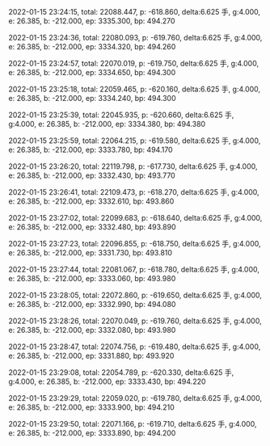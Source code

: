 2022-01-15 23:24:15, total: 22088.447, p: -618.860, delta:6.625 手, g:4.000, e: 26.385, b: -212.000, ep: 3335.300, bp: 494.270

2022-01-15 23:24:36, total: 22080.093, p: -619.760, delta:6.625 手, g:4.000, e: 26.385, b: -212.000, ep: 3334.320, bp: 494.260

2022-01-15 23:24:57, total: 22070.019, p: -619.750, delta:6.625 手, g:4.000, e: 26.385, b: -212.000, ep: 3334.650, bp: 494.300

2022-01-15 23:25:18, total: 22059.465, p: -620.160, delta:6.625 手, g:4.000, e: 26.385, b: -212.000, ep: 3334.240, bp: 494.300

2022-01-15 23:25:39, total: 22045.935, p: -620.660, delta:6.625 手, g:4.000, e: 26.385, b: -212.000, ep: 3334.380, bp: 494.380

2022-01-15 23:25:59, total: 22064.215, p: -619.580, delta:6.625 手, g:4.000, e: 26.385, b: -212.000, ep: 3333.780, bp: 494.170

2022-01-15 23:26:20, total: 22119.798, p: -617.730, delta:6.625 手, g:4.000, e: 26.385, b: -212.000, ep: 3332.430, bp: 493.770

2022-01-15 23:26:41, total: 22109.473, p: -618.270, delta:6.625 手, g:4.000, e: 26.385, b: -212.000, ep: 3332.610, bp: 493.860

2022-01-15 23:27:02, total: 22099.683, p: -618.640, delta:6.625 手, g:4.000, e: 26.385, b: -212.000, ep: 3332.480, bp: 493.890

2022-01-15 23:27:23, total: 22096.855, p: -618.750, delta:6.625 手, g:4.000, e: 26.385, b: -212.000, ep: 3331.730, bp: 493.810

2022-01-15 23:27:44, total: 22081.067, p: -618.780, delta:6.625 手, g:4.000, e: 26.385, b: -212.000, ep: 3333.060, bp: 493.980

2022-01-15 23:28:05, total: 22072.860, p: -619.650, delta:6.625 手, g:4.000, e: 26.385, b: -212.000, ep: 3332.990, bp: 494.080

2022-01-15 23:28:26, total: 22070.049, p: -619.760, delta:6.625 手, g:4.000, e: 26.385, b: -212.000, ep: 3332.080, bp: 493.980

2022-01-15 23:28:47, total: 22074.756, p: -619.480, delta:6.625 手, g:4.000, e: 26.385, b: -212.000, ep: 3331.880, bp: 493.920

2022-01-15 23:29:08, total: 22054.789, p: -620.330, delta:6.625 手, g:4.000, e: 26.385, b: -212.000, ep: 3333.430, bp: 494.220

2022-01-15 23:29:29, total: 22059.020, p: -619.780, delta:6.625 手, g:4.000, e: 26.385, b: -212.000, ep: 3333.900, bp: 494.210

2022-01-15 23:29:50, total: 22071.166, p: -619.710, delta:6.625 手, g:4.000, e: 26.385, b: -212.000, ep: 3333.890, bp: 494.200